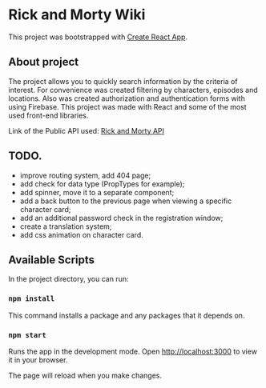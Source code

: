 # Rick and Morty Wiki

This project was bootstrapped with [Create React App](https://github.com/facebook/create-react-app).

## About project

The project allows you to quickly search information by the criteria of interest. 
For convenience was created filtering by characters, episodes and locations.
Also was created authorization and authentication forms with using Firebase.
This project was made with React and some of the most used front-end libraries.

Link of the Public API used: [Rick and Morty API](https://rickandmortyapi.com/)

## TODO.

- improve routing system, add 404 page;
- add check for data type (PropTypes for example);
- add spinner, move it to a separate component;
- add a back button to the previous page when viewing a specific character card;
- add an additional password check in the registration window;
- create a translation system;
- add css animation on character card.

## Available Scripts

In the project directory, you can run:

### `npm install`

This command installs a package and any packages that it depends on.

### `npm start`

Runs the app in the development mode.
Open [http://localhost:3000](http://localhost:3000) to view it in your browser.

The page will reload when you make changes.


